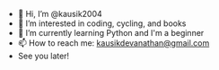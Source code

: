 - 👋 Hi, I’m @kausik2004
- 👀 I’m interested in coding, cycling, and books
- 🌱 I’m currently learning Python and I'm a beginner 
- 📫 How to reach me: kausikdevanathan@gmail.com
- See you later!




<!---
kausik2004/kausik2004 is a ✨ special ✨ repository because its `README.md` (this file) appears on your GitHub profile.
You can click the Preview link to take a look at your changes.
--->
